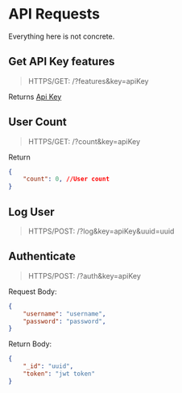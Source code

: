 # API Requests

Everything here is not concrete.

## Get API Key features

> HTTPS/GET: /?features&key=apiKey

Returns [Api Key](DB.md#api-key)

## User Count

> HTTPS/GET: /?count&key=apiKey

Return

```json
{
    "count": 0, //User count
}
```

## Log User

> HTTPS/POST: /?log&key=apiKey&uuid=uuid

## Authenticate

> HTTPS/POST: /?auth&key=apiKey

Request Body:

```json
{
    "username": "username",
    "password": "password",
}
```

Return Body:

```json
{
    "_id": "uuid",
    "token": "jwt token"
}
```
